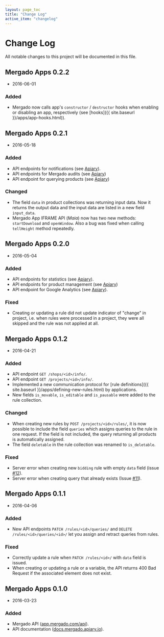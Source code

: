 ```yaml
---
layout: page_toc
title: "Change Log"
active_item: "changelog"
---
```


# Change Log
All notable changes to this project will be documented in this file.

## Mergado Apps 0.2.2
- 2016-06-01

### Added
- Mergado now calls app's `constructor` / `destructor` hooks when enabling or disabling an app, respectively (see [hooks]({{ site.baseurl }}/apps/app-hooks.html)).

## Mergado Apps 0.2.1
- 2016-05-18

### Added
- API endpoints for notifications (see [Apiary](http://docs.mergado.apiary.io/#reference/management/notifications)).
- API endpoints for Mergado audits (see [Apiary](http://docs.mergado.apiary.io/#reference/feed-audits))
- API endpoint for querying products (see [Apiary](http://docs.mergado.apiary.io/#reference/management/products/query-products))

### Changed
- The field `data` in product collections was returning input data. Now it returns the output data and the input data are listed in a new field `input_data`.
- Mergado App IFRAME API (*Maia*) now has two new methods: `startDownload` and `openWindow`. Also a bug was fixed when calling `tellHeight` method repeatedly.

## Mergado Apps 0.2.0
- 2016-05-04

### Added
- API endpoints for statistics (see [Apiary](http://docs.mergado.apiary.io/#reference/statistics)).
- API endpoints for product management (see [Apiary](http://docs.mergado.apiary.io/#reference/management/products))
- API endpoint for Google Analytics (see [Apiary](http://docs.mergado.apiary.io/#reference/google)).

### Fixed
- Creating or updating a rule did not update indicator of "change" in project, i.e. when rules were processed in a project, they were all skipped and the rule was not applied at all.

## Mergado Apps 0.1.2
- 2016-04-21

### Added
- API endpoint `GET /shops/<id>/info/`.
- API endpoint `GET /projects/<id>/info/`.
- Implemented a new communication protocol for [rule definitions]({{ site.baseurl }}/apps/defining-new-rules.html) by applications.
- New fields `is_movable`, `is_editable` and `is_pausable` were added to the rule collection.

### Changed
- When creating new rules by `POST /projects/<id>/rules/`, it is now possible to include the field `queries` which assigns queries to the rule in one request. If the field is not included, the query returning all products is automatically assigned.
- The field `deletable` in the rule collection was renamed to `is_deletable`.

### Fixed
- Server error when creating new `bidding` rule with empty `data` field (issue [#12](https://github.com/mergado/mergado-apps/issues/12)).
- Server error when creating query that already exists (Issue [#11](https://github.com/mergado/mergado-apps/issues/11)).

## Mergado Apps 0.1.1
- 2016-04-06

### Added
- New API endpoints `PATCH /rules/<id>/queries/` and `DELETE /rules/<id>/queries/<id>/` let you assign and retract queries from rules.

### Fixed
- Correctly update a rule when `PATCH /rules/<id>/` with `data` field is issued.
- When creating or updating a rule or a variable, the API returns 400 Bad Request if the associated element does not exist.

## Mergado Apps 0.1.0
- 2016-03-23

### Added
- Mergado API ([app.mergado.com/api](https://app.mergado.com/api)).
- API documentation ([docs.mergado.apiary.io](http://docs.mergado.apiary.io/)).
